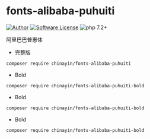 # fonts-alibaba-puhuiti

[![Author](https://img.shields.io/badge/author-@chinayin-blue.svg)](https://github.com/chinayin)
[![Software License](https://img.shields.io/badge/license-Apache--2.0-brightgreen.svg)](LICENSE)
![php 7.2+](https://img.shields.io/badge/php-min%207.0-red.svg)

阿里巴巴普惠体

- 完整版
```bash
composer require chinayin/fonts-alibaba-puhuiti
```

- Bold
```bash
composer require chinayin/fonts-alibaba-puhuiti-bold
```

- Bold
```bash
composer require chinayin/fonts-alibaba-puhuiti-bold
```

- Bold
```bash
composer require chinayin/fonts-alibaba-puhuiti-bold
```
